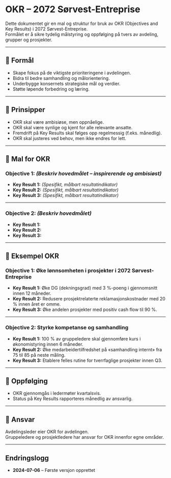 # OKR – 2072 Sørvest-Entreprise

Dette dokumentet gir en mal og struktur for bruk av OKR (Objectives and Key Results) i 2072 Sørvest-Entreprise.  
Formålet er å sikre tydelig målstyring og oppfølging på tvers av avdeling, grupper og prosjekter.

---

## 🎯 Formål
- Skape fokus på de viktigste prioriteringene i avdelingen.
- Bidra til bedre samhandling og målorientering.
- Underbygge konsernets strategiske mål og verdier.
- Støtte løpende forbedring og læring.

---

## 📌 Prinsipper
- OKR skal være ambisiøse, men oppnåelige.
- OKR skal være synlige og kjent for alle relevante ansatte.
- Fremdrift på Key Results skal følges opp regelmessig (f.eks. månedlig).
- OKR skal justeres ved behov, men ikke endres for lett.

---

## 📝 Mal for OKR

### Objective 1: *(Beskriv hovedmålet – inspirerende og ambisiøst)*
- **Key Result 1:** *(Spesifikt, målbart resultatindikator)*
- **Key Result 2:** *(Spesifikt, målbart resultatindikator)*
- **Key Result 3:** *(Spesifikt, målbart resultatindikator)*

---

### Objective 2: *(Beskriv hovedmålet)*
- **Key Result 1:** 
- **Key Result 2:** 
- **Key Result 3:** 

---

## 📌 Eksempel OKR

### Objective 1: Øke lønnsomheten i prosjekter i 2072 Sørvest-Entreprise
- **Key Result 1:** Øke DG (dekningsgrad) med 3 %-poeng i gjennomsnitt innen 12 måneder.
- **Key Result 2:** Redusere prosjektrelaterte reklamasjonskostnader med 20 % innen året er omme.
- **Key Result 3:** Øke andelen prosjekter med positiv cash flow til 90 %.

---

### Objective 2: Styrke kompetanse og samhandling
- **Key Result 1:** 100 % av gruppeledere skal gjennomføre kurs i økonomistyring innen 6 måneder.
- **Key Result 2:** Øke medarbeidertilfredshet på «samhandling internt» fra 75 til 85 på neste måling.
- **Key Result 3:** Etablere felles rutine for tverrfaglige prosjekter innen Q3.

---

## 🚀 Oppfølging
- OKR gjennomgås i ledermøter kvartalsvis.
- Status på Key Results rapporteres månedlig av ansvarlig.

---

## 📌 Ansvar
Avdelingsleder eier OKR for avdelingen.  
Gruppeledere og prosjektledere har ansvar for OKR innenfor egne områder.

---

## Endringslogg
- **2024-07-06** – Første versjon opprettet
